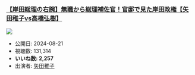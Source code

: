 ### [【岸田総理の右腕】無職から総理補佐官！官邸で見た岸田政権【矢田稚子vs高橋弘樹】](https://www.youtube.com/watch?v=H5Cmc1wsvH4)
[![](https://img.youtube.com/vi/H5Cmc1wsvH4/hqdefault.jpg)](https://www.youtube.com/watch?v=H5Cmc1wsvH4)
-   公開日: 2024-08-21
-   視聴数: 131,314
-   **いいね数: 2,257**
-   出演者: [矢田稚子](/rehacq_fan/people/矢田稚子 "wikilink")
